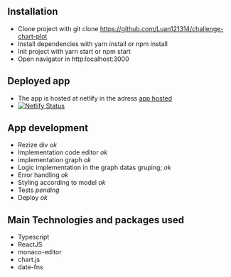
## Installation

- Clone project with git clone https://github.com/Luan121314/challenge-chart-plot
- Install dependencies with yarn install or npm install
- Init project with yarn start or npm start
- Open navigator in http:localhost:3000


## Deployed app

- The app is hosted at netlify in the adress  [app hosted](https://chartplotchallenge.netlify.app/)
- [![Netlify Status](https://api.netlify.com/api/v1/badges/fde38d93-731f-45ba-878f-82a61c1502f3/deploy-status)](https://app.netlify.com/sites/chartplotchallenge/deploys)

## App development

 - Rezize div *ok*
 - Implementation code editor *ok*
 - implementation graph *ok*
 - Logic implementation in the graph datas gruping; *ok*
 - Error handling  *ok*
 - Styling according to model *ok*
 - Tests *pending* 
 - Deploy *ok*
 

 ## Main Technologies and packages used
 
 - Typescript
 - ReactJS
 - monaco-editor
 - chart.js
 - date-fns
 
